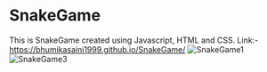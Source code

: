 # SnakeGame
This is SnakeGame created using Javascript, HTML and CSS.
Link:- https://bhumikasaini1999.github.io/SnakeGame/
![SnakeGame1](https://user-images.githubusercontent.com/106880974/174433803-87246841-5f77-474e-967d-8d69c5112715.png)
![SnakeGame3](https://user-images.githubusercontent.com/106880974/174433820-e5a62087-6d70-425b-9f31-98e33bc72eef.png)
